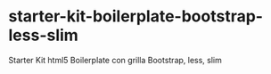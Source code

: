 # starter-kit-boilerplate-bootstrap-less-slim
Starter Kit html5 Boilerplate con grilla Bootstrap, less, slim
